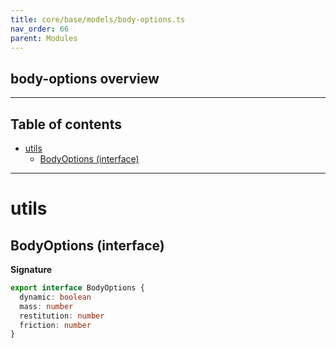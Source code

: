 ```yaml
---
title: core/base/models/body-options.ts
nav_order: 66
parent: Modules
---
```


## body-options overview

---

<h2 class="text-delta">Table of contents</h2>

- [utils](#utils)
  - [BodyOptions (interface)](#bodyoptions-interface)

---

# utils

## BodyOptions (interface)

**Signature**

```ts
export interface BodyOptions {
  dynamic: boolean
  mass: number
  restitution: number
  friction: number
}
```
